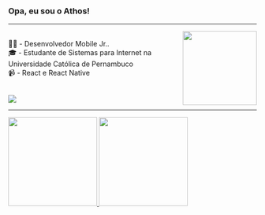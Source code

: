 ### Opa, eu sou o Athos!
<hr><img align="right" width="150" src="https://c.tenor.com/GFyZcrPO7B0AAAAM/monkey.gif"/>
<div style="display: inline_block"><br>
👨‍💻 - Desenvolvedor Mobile Jr.. <br>
🎓 - Estudante de Sistemas para Internet na Universidade Católica de Pernambuco <br>
📹 - React e React Native <br>
</div>

<div style="display: inline_block"><br>
 
  <a href="https://www.linkedin.com/" target="_blank"><img src="https://img.shields.io/badge/-LinkedIn-%230077B5?style=for-the-badge&logo=linkedin&logoColor=white" target="_blank"></a>
</div>
<hr>
<div>
 <a href="https://github.com/athospugliese">
 <img height="180em" src="https://github-readme-stats.vercel.app/api?username=athospugliese&show_icons=true&theme=apprentice&include_all_commits=true&count_private=true"/>
 <img height="180em" src="https://github-readme-stats.vercel.app/api/top-langs/?username=athospugliese&layout=compact&langs_count=7&theme=apprentice"/>
</div>
